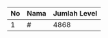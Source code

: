 | No | Nama            | Jumlah Level |
|----|-----------------|--------------|
| 1  | #    |    4868        |
